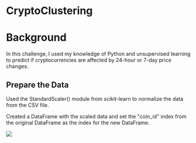 # CryptoClustering
# Background

In this challenge, I used my knowledge of Python and unsupervised learning to predict if cryptocurrencies are affected by 24-hour or 7-day price changes.

## Prepare the Data

Used the StandardScaler() module from scikit-learn to normalize the data from the CSV file.

Created a DataFrame with the scaled data and set the "coin_id" index from the original DataFrame as the index for the new DataFrame.

![](CryptoClustering\CryptoClustering\ClusterPNG\Prepared.PNG)

